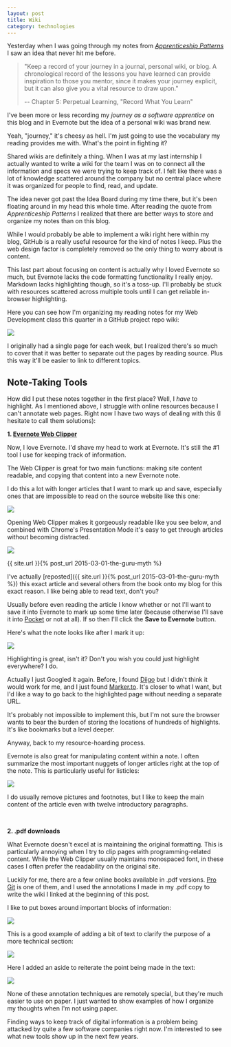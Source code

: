 ```yaml
---
layout: post
title: Wiki
category: technologies
---
```


Yesterday when I was going through my notes from [<i class="fa fa-book"></i> *Apprenticeship Patterns*](http://chimera.labs.oreilly.com/books/1234000001813/index.html) I saw an idea that never hit me before.

>"Keep a record of your journey in a journal, personal wiki, or blog. A chronological record of the lessons you have learned can provide inspiration to those you mentor, since it makes your journey explicit, but it can also give you a vital resource to draw upon."
>
>-- Chapter 5: Perpetual Learning, "Record What You Learn"

I've been more or less recording my *journey as a software apprentice* on this blog and in Evernote but the idea of a personal wiki was brand new.

<aside name="journey" style="top: 350px;"><p>Yeah, "journey," it's cheesy as hell. I'm just going to use the vocabulary my reading provides me with. What's the point in fighting it?</p></aside>

Shared wikis are definitely a thing. When I was at my last internship I actually wanted to write a wiki for the team I was on to connect all the information and specs we were trying to keep track of. I felt like there was a lot of knowledge scattered around the company but no central place where it was organized for people to find, read, and update.

The idea never got past the Idea Board during my time there, but it's been floating around in my head this whole time. After reading the quote from *Apprenticeship Patterns* I realized that there are better ways to store and organize my notes than on this blog.

While I would probably be able to implement a wiki right here within my blog, GitHub is a really useful resource for the kind of notes I keep. Plus the web design factor is completely removed so the only thing to worry about is content.

This last part about focusing on content is actually why I loved Evernote so much, but Evernote lacks the code formatting functionality I really enjoy. Markdown lacks highlighting though, so it's a toss-up. I'll probably be stuck with resources scattered across multiple tools until I can get reliable in-browser highlighting.

Here you can see how I'm organizing my reading notes for my Web Development class this quarter in a GitHub project repo wiki:

<a href="https://github.com/shelbyspees/cs290_notes/wiki/Simple-Git-Examples"><img class="wide" src="{{ site.url }}/assets/files/notes-wiki.png"/></a>

I originally had a single page for each week, but I realized there's so much to cover that it was better to separate out the pages by reading source. Plus this way it'll be easier to link to different topics.




<h2 class="anchor" id="tools">Note-Taking Tools</h2>

How did I put these notes together in the first place? Well, I *have* to highlight. As I mentioned above, I struggle with online resources because I can't annotate web pages. Right now I have two ways of dealing with this (I hesitate to call them solutions):

**1\. [Evernote Web Clipper](https://evernote.com/webclipper/)**

Now, I love Evernote. I'd shave my head to work at Evernote. It's still the #1 tool I use for keeping track of information.

The Web Clipper is great for two main functions: making site content readable, and copying that content into a new Evernote note.

I do this a lot with longer articles that I want to mark up and save, especially ones that are impossible to read on the source website like this one:

<img class="wide" src="{{ site.url }}/assets/files/guru-unreadable.png"/>

Opening Web Clipper makes it gorgeously readable like you see below, and combined with Chrome's Presentation Mode it's easy to get through articles without becoming distracted.

<img class="wide" src="{{ site.url }}/assets/files/guru-readable.png"/>

{{ site.url }}{% post_url 2015-03-01-the-guru-myth %}

I've actually [reposted]({{ site.url }}{% post_url 2015-03-01-the-guru-myth %}) this exact article and several others from the book onto my blog for this exact reason. I like being able to read text, don't you?

Usually before even reading the article I know whether or not I'll want to save it into Evernote to mark up some time later (because otherwise I'll save it into [Pocket](https://getpocket.com/add/?ep=1) or not at all). If so then I'll click the **Save to Evernote** button.

Here's what the note looks like after I mark it up:

<img class="wide" src="{{ site.url }}/assets/files/guru-note.png"/>

Highlighting is great, isn't it? Don't you wish you could just highlight everywhere? I do. 

Actually I just Googled it again. Before, I found [Diigo](https://www.diigo.com/) but I didn't think it would work for me, and I just found [Marker.to](http://marker.to/). It's closer to what I want, but I'd like a way to go back to the highlighted page without needing a separate URL.

It's probably not impossible to implement this, but I'm not sure the browser wants to bear the burden of storing the locations of hundreds of highlights. It's like bookmarks but a level deeper.

Anyway, back to my resource-hoarding process.

Evernote is also great for manipulating content within a note. I often summarize the most important nuggets of longer articles right at the top of the note. This is particularly useful for listicles:

<img class="wide" src="{{ site.url }}/assets/files/list-note.png"/>

I do usually remove pictures and footnotes, but I like to keep the main content of the article even with twelve introductory paragraphs.

<br>

**2\. .pdf downloads**

What Evernote doesn't excel at is maintaining the original formatting. This is particularly annoying when I try to clip pages with programming-related content. While the Web Clipper usually maintains monospaced font, in these cases I often prefer the readability on the original site.

Luckily for me, there are a few online books available in .pdf versions. [Pro Git](http://git-scm.com/book/en/v2) is one of them, and I used the annotations I made in my .pdf copy to write the wiki I linked at the beginning of this post.

I like to put boxes around important blocks of information:

<img class="wide" src="{{ site.url }}/assets/files/progit1.png"/>

This is a good example of adding a bit of text to clarify the purpose of a more technical section:

<img class="wide" src="{{ site.url }}/assets/files/progit2.png"/>

Here I added an aside to reiterate the point being made in the text:

<img class="wide" src="{{ site.url }}/assets/files/progit3.png"/>

None of these annotation techniques are remotely special, but they're much easier to use on paper. I just wanted to show examples of how I organize my thoughts when I'm not using paper.

Finding ways to keep track of digital information is a problem being attacked by quite a few software companies right now. I'm interested to see what new tools show up in the next few years.